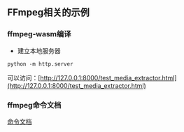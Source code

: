 ## FFmpeg相关的示例

### ffmpeg-wasm编译
- 建立本地服务器
```
python -m http.server
```
可以访问：[http://127.0.0.1:8000/test_media_extractor.html](http://127.0.0.1:8000/test_media_extractor.html)

### ffmpeg命令文档
[命令文档](./FFmpeg_README.md)

